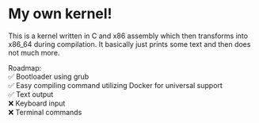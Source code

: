 # My own kernel!

This is a kernel written in C and x86 assembly which then transforms into x86_64 during compilation. It basically just prints some text and then does not much more.

Roadmap: </br>
✅ Bootloader using grub </br>
✅ Easy compiling command utilizing Docker for universal support </br>
✅ Text output </br>
❌ Keyboard input </br>
❌ Terminal commands






































































































































































